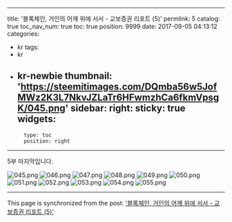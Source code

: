 
---
title: '블록체인, 거인의 어깨 위에 서서 - 교보증권 리포트 (5)'
permlink: 5
catalog: true
toc_nav_num: true
toc: true
position: 9999
date: 2017-09-05 04:13:12
categories:
- kr
tags:
- kr
- kr-newbie
thumbnail: 'https://steemitimages.com/DQmba56w5JofMWz2K3L7NkvJZLaTr6HFwmzhCa6fkmVpsgK/045.png'
sidebar:
    right:
        sticky: true
widgets:
    -
        type: toc
        position: right
---


5부 마지막입니다.

![045.png](https://steemitimages.com/DQmba56w5JofMWz2K3L7NkvJZLaTr6HFwmzhCa6fkmVpsgK/045.png)
![046.png](https://steemitimages.com/DQma9xKdR1rMzfyWkJm2TfuVVzugZ1zC8UsEXDqysgUAVzH/046.png)
![047.png](https://steemitimages.com/DQmSC1m8Lwy3VNLfzq7dCBdQnWqkL9zy6iMXYd3E4t4QQE8/047.png)
![048.png](https://steemitimages.com/DQmVDSGQhqjmjzzvNm67LV6KpNVwTGqCyW2zmdrEJ9u5GuJ/048.png)
![049.png](https://steemitimages.com/DQmZo5WVd3LbWdrH7seMDBjXkLHVUpfwHinDwCTh65cuSLB/049.png)
![050.png](https://steemitimages.com/DQmVPrAiFDHrqaSw4AuA3FuJpTXwMepXCTTWY6f4B7Ss3JV/050.png)
![051.png](https://steemitimages.com/DQmUFd1kKkzP8m9QArK72TZskq8imumVYz9yqxnBb3ZEgjo/051.png)
![052.png](https://steemitimages.com/DQmbQXjkHu4ZHD48B1eqjn9hFxiEEs9TXZw87QeRTJnajDt/052.png)
![053.png](https://steemitimages.com/DQmUCZeYzk7SP1eThtXuLKER9PLsdTMRqo9yoYnCUXVem1a/053.png)
![054.png](https://steemitimages.com/DQmYjERLWht4XvGgte6nL5gB45bEwgxugfeUWLnr2F6KKm8/054.png)
![055.png](https://steemitimages.com/DQmXQG1H5xBjxHXHx3TK4HJRKXqTh7jGQLn571PK2nfSdDo/055.png)

- - -

This page is synchronized from the post: ['블록체인, 거인의 어깨 위에 서서 - 교보증권 리포트 (5)'](https://steemit.com/@pius.pius/5)
